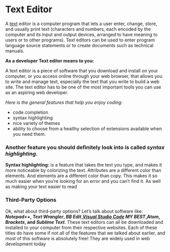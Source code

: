# Text Editor

A [text](https://ahmadkheder.github.io/-learning-journal/text)  editor is a computer program that lets a user enter, change, store,
and usually print text (characters and numbers, each encoded by the computer and
its input and output devices, arranged to have meaning to users
or to other programs). 
 Text editors can be used to enter program language source statements or to create documents such as technical manuals.
 
 **As a developer Text editor means to you:**
 
A text editor is a piece of software that you download and install on
your computer, or you access online through your web browser, that
allows you to write and manage text, especially the text that you write
to build a web site. The text editor has to be one of the most
important tools you can use as an aspiring web developer.

*Here is the general features that help you enjoy coding:*
+ code completion
+ syntax highlighting
+ nice variety of themes
+ ability to choose from a healthy selection of extensions available when you need them.


### Another feature you should definitely look into is called *syntax highlighting*.
__Syntax highlighting:__ is a feature that takes the text you
type, and makes it more noticeable by colorizing the text. Attributes
are a different color than elements. And elements are a different color
than copy. This makes it so much easier when you’re looking for an
error and you can’t find it. As well as making your text easier to read



### Third-Party Options
Ok, what about third-party options? Let’s talk about software
like:
__*Notepad++*, *Text Wrangler*, *BB Edit*,*[Visual Studio Code](https://code.visualstudio.com/) MY BEST*,*Atom*,
*Brackets*, and *Sublime Text*__. These text editors can all be downloaded
and installed to your computer from their respective websites. Each
of these titles do have some if not all of the features that we talked
about earlier, and most of this software is absolutely free! They are
widely used in web development today
